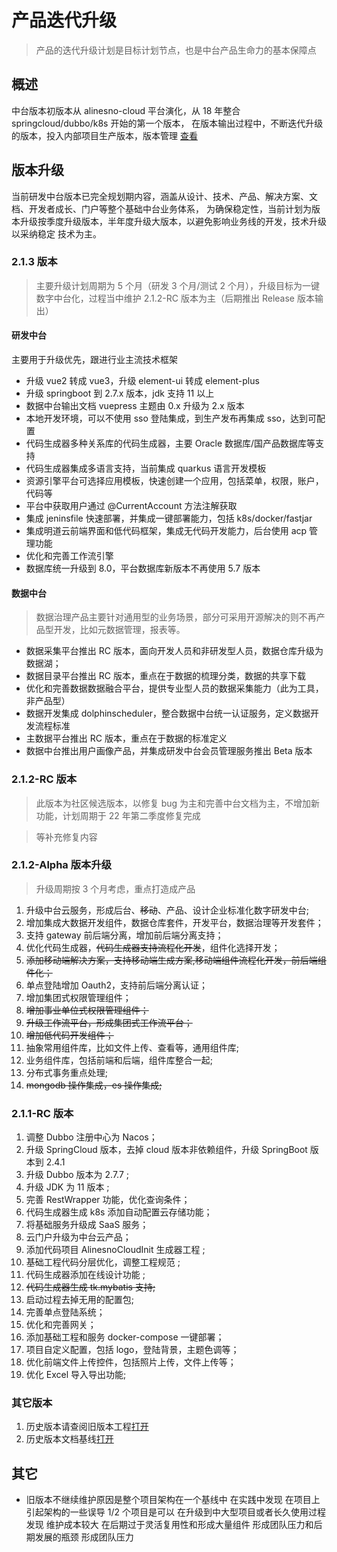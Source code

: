 # 产品迭代升级

> 产品的迭代升级计划是目标计划节点，也是中台产品生命力的基本保障点

## 概述

中台版本初版本从 alinesno-cloud 平台演化，从 18 年整合 springcloud/dubbo/k8s 开始的第一个版本，
在版本输出过程中，不断迭代升级的版本，投入内部项目生产版本，版本管理 [查看](../technique//03_%E9%A1%B9%E7%9B%AE%E8%A7%84%E8%8C%83/06_%E7%89%88%E6%9C%AC%E7%AE%A1%E7%90%86%E8%A7%84%E8%8C%83.md)

## 版本升级

当前研发中台版本已完全规划期内容，涵盖从设计、技术、产品、解决方案、文档、开发者成长、门户等整个基础中台业务体系，
为确保稳定性，当前计划为版本升级按季度升级版本，半年度升级大版本，以避免影响业务线的开发，技术升级以采纳稳定
技术为主。

### 2.1.3 版本

> 主要升级计划周期为 5 个月（研发 3 个月/测试 2 个月），升级目标为一键数字中台化，过程当中维护 2.1.2-RC 版本为主（后期推出 Release 版本输出）

#### 研发中台

主要用于升级优先，跟进行业主流技术框架

- 升级 vue2 转成 vue3，升级 element-ui 转成 element-plus
- 升级 springboot 到 2.7.x 版本，jdk 支持 11 以上
- 数据中台输出文档 vuepress 主题由 0.x 升级为 2.x 版本
- 本地开发环境，可以不使用 sso 登陆集成，到生产发布再集成 sso，达到可配置
- 代码生成器多种关系库的代码生成器，主要 Oracle 数据库/国产品数据库等支持
- 代码生成器集成多语言支持，当前集成 quarkus 语言开发模板
- 资源引擎平台可选择应用模板，快速创建一个应用，包括菜单，权限，账户，代码等
- 平台中获取用户通过 @CurrentAccount 方法注解获取
- 集成 jeninsfile 快速部署，并集成一键部署能力，包括 k8s/docker/fastjar
- 集成明道云前端界面和低代码框架，集成无代码开发能力，后台使用 acp 管理功能
- 优化和完善工作流引擎
- 数据库统一升级到 8.0，平台数据库新版本不再使用 5.7 版本

#### 数据中台

> 数据治理产品主要针对通用型的业务场景，部分可采用开源解决的则不再产品型开发，比如元数据管理，报表等。

- 数据采集平台推出 RC 版本，面向开发人员和非研发型人员，数据仓库升级为数据湖；
- 数据目录平台推出 RC 版本，重点在于数据的梳理分类，数据的共享下载
- 优化和完善数据数据融合平台，提供专业型人员的数据采集能力（此为工具，非产品型）
- 数据开发集成 dolphinscheduler，整合数据中台统一认证服务，定义数据开发流程标准
- 主数据平台推出 RC 版本，重点在于数据的标准定义
- 数据中台推出用户画像产品，并集成研发中台会员管理服务推出 Beta 版本

### 2.1.2-RC 版本

> 此版本为社区候选版本，以修复 bug 为主和完善中台文档为主，不增加新功能，计划周期于 22 年第二季度修复完成

> 等补充修复内容

### 2.1.2-Alpha 版本升级

> 升级周期按 3 个月考虑，重点打造成产品

1. 升级中台云服务，形成后台、<s>移动</s>、产品、设计企业标准化数字研发中台;
2. 增加集成大数据开发组件，数据仓库套件，开发平台，数据治理等开发套件；
3. 支持 gateway 前后端分离，增加前后端分离支持；
4. 优化代码生成器，<s>代码生成器支持流程化开发</s>，组件化选择开发；
5. <s>添加移动端解决方案，支持移动端生成方案,移动端组件流程化开发，前后端组件化；</s>
6. 单点登陆增加 Oauth2，支持前后端分离认证；
7. 增加集团式权限管理组件；
8. <s>增加事业单位式权限管理组件；</s>
9. <s>升级工作流平台，形成集团式工作流平台；</s>
10. <s>增加低代码开发组件；</s>
11. 抽象常用组件库，比如文件上传、查看等，通用组件库;
12. 业务组件库，包括前端和后端，组件库整合一起;
13. 分布式事务重点处理;
14. <s>mongodb 操作集成，es 操作集成;</s>

### 2.1.1-RC 版本

1. 调整 Dubbo 注册中心为 Nacos；
2. 升级 SpringCloud 版本，去掉 cloud 版本非依赖组件，升级 SpringBoot 版本到 2.4.1
3. 升级 Dubbo 版本为 2.7.7 ;
4. 升级 JDK 为 11 版本 ;
5. 完善 RestWrapper 功能，优化查询条件；
6. 代码生成器生成 k8s 添加自动配置云存储功能；
7. 将基础服务升级成 SaaS 服务；
8. 云门户升级为中台云产品；
9. 添加代码项目 AlinesnoCloudInit 生成器工程 ;
10. 基础工程代码分层优化，调整工程规范 ;
11. 代码生成器添加在线设计功能 ;
12. <s>代码生成器生成 tk.mybatis 支持;</s>
13. 启动过程去掉无用的配置包;
14. 完善单点登陆系统；
15. 优化和完善网关；
16. 添加基础工程和服务 docker-compose 一键部署；
17. 项目自定义配置，包括 logo，登陆背景，主题色调等；
18. 优化前端文件上传控件，包括照片上传，文件上传等；
19. 优化 Excel 导入导出功能;

### 其它版本

1. 历史版本请查阅旧版本工程[打开](https://gitee.com/landonniao/linesno-cloud-service)
2. 历史版本文档基线[打开](https://gitee.com/WENDY-W/alinesno-cloud-document-technique-community)

## 其它

- 旧版本不继续维护原因是整个项目架构在一个基线中
  在实践中发现 在项目上引起架构的一些误导 1/2 个项目是可以
  在升级到中大型项目或者长久使用过程发现
  维护成本较大 在后期过于灵活复用性和形成大量组件 形成团队压力和后期发展的瓶颈 形成团队压力
